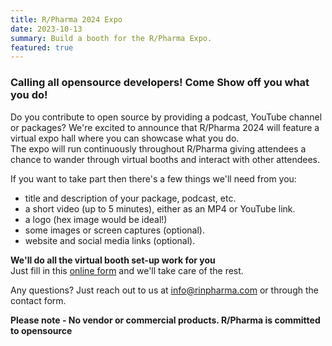 ```yaml
---
title: R/Pharma 2024 Expo
date: 2023-10-13
summary: Build a booth for the R/Pharma Expo.
featured: true
---
```


### Calling all opensource developers! Come Show off you what you do!

Do you contribute to open source by providing a podcast, YouTube channel or packages?  We're excited to announce that R/Pharma 2024 will feature a virtual expo hall where you can showcase what you do.  
The expo will run continuously throughout R/Pharma giving attendees a chance to wander through virtual booths and interact with other attendees.

If you want to take part then there's a few things we'll need from you:
-  title and description of your package, podcast, etc.
-  a short video (up to 5 minutes), either as an MP4 or YouTube link.
-  a logo (hex image would be ideal!)
-  some images or screen captures (optional).
-  website and social media links (optional).

**We'll do all the virtual booth set-up work for you**  
Just fill in this [online form](https://docs.google.com/forms/d/e/1FAIpQLSc9optXVfzmEt29y0wi3iR11L9DKSC8WVvSqe2urUnPC6ZX_g/viewform?usp=sf_link) and we'll take care of the rest.

Any questions?  Just reach out to us at info@rinpharma.com or through the contact form.

**Please note - No vendor or commercial products.  R/Pharma is committed to opensource**
